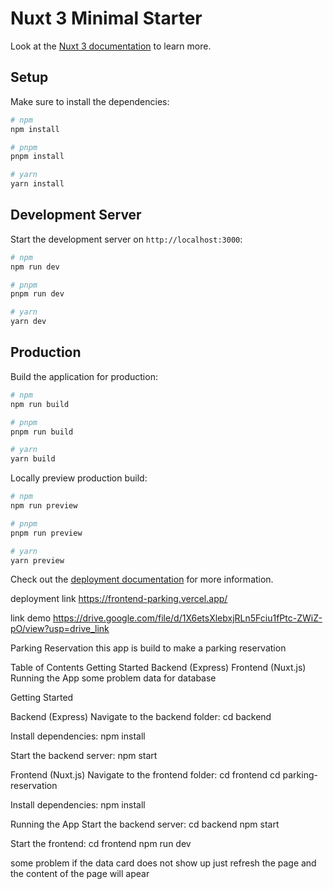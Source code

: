 # Nuxt 3 Minimal Starter

Look at the [Nuxt 3 documentation](https://nuxt.com/docs/getting-started/introduction) to learn more.

## Setup

Make sure to install the dependencies:

```bash
# npm
npm install

# pnpm
pnpm install

# yarn
yarn install
```

## Development Server

Start the development server on `http://localhost:3000`:

```bash
# npm
npm run dev

# pnpm
pnpm run dev

# yarn
yarn dev
```

## Production

Build the application for production:

```bash
# npm
npm run build

# pnpm
pnpm run build

# yarn
yarn build
```

Locally preview production build:

```bash
# npm
npm run preview

# pnpm
pnpm run preview

# yarn
yarn preview
```

Check out the [deployment documentation](https://nuxt.com/docs/getting-started/deployment) for more information.

deployment link
https://frontend-parking.vercel.app/

link demo
https://drive.google.com/file/d/1X6etsXlebxjRLn5Fciu1fPtc-ZWiZ-pO/view?usp=drive_link 


Parking Reservation
this app is build to make a parking reservation

Table of Contents
Getting Started
Backend (Express)
Frontend (Nuxt.js)
Running the App
some problem
data for database

Getting Started

Backend (Express)
Navigate to the backend folder:
cd backend

Install dependencies:
npm install

Start the backend server:
npm start


Frontend (Nuxt.js)
Navigate to the frontend folder:
cd frontend
cd parking-reservation

Install dependencies:
npm install

Running the App
Start the backend server:
cd backend
npm start

Start the frontend:
cd frontend
npm run dev

some problem
if the data card does not show up just refresh the page and the content of the page will apear
